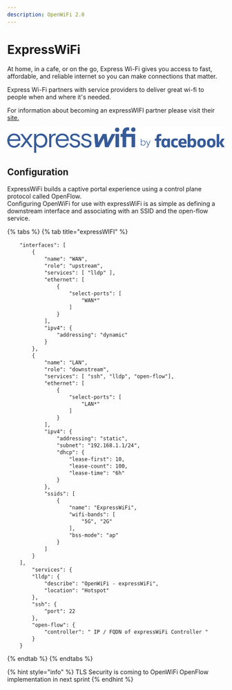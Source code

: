 ```yaml
---
description: OpenWiFi 2.0
---
```


# ExpressWiFi

At home, in a cafe, or on the go, Express Wi-Fi gives you access to fast, affordable, and reliable internet so you can make connections that matter.

Express Wi-Fi partners with service providers to deliver great wi-fi to people when and where it's needed.

For information about becoming an expressWIFI partner please visit their [site.](https://expresswifi.fb.com/)

![](../.gitbook/assets/image%20%2840%29.png)

## Configuration

ExpressWiFi builds a captive portal experience using a control plane protocol called OpenFlow.  
Configuring OpenWiFi for use with expressWiFi is as simple as defining a downstream interface and associating with an SSID and the open-flow service.

{% tabs %}
{% tab title="expressWIFI" %}
```text
    "interfaces": [
        {
            "name": "WAN",
            "role": "upstream",
            "services": [ "lldp" ],
            "ethernet": [
                {
                    "select-ports": [
                        "WAN*"
                    ]
                }
            ],
            "ipv4": {
                "addressing": "dynamic"
            }
        },
        {
            "name": "LAN",
            "role": "downstream",
            "services": [ "ssh", "lldp", "open-flow"],
            "ethernet": [
                {
                    "select-ports": [
                        "LAN*"
                    ]
                }
            ],
            "ipv4": {
                "addressing": "static",
                "subnet": "192.168.1.1/24",
                "dhcp": {
                    "lease-first": 10,
                    "lease-count": 100,
                    "lease-time": "6h"
                }
            },
            "ssids": [
                {
                    "name": "ExpressWiFi",
                    "wifi-bands": [
                        "5G", "2G"
                    ],
                    "bss-mode": "ap"
                }
            ]
        }
    ],
        "services": {
        "lldp": {
            "describe": "OpenWiFi - expressWiFi",
            "location": "Hotspot"
        },
        "ssh": {
            "port": 22
        },
        "open-flow": {
            "controller": " IP / FQDN of expressWiFi Controller " 
        }
    }
```
{% endtab %}
{% endtabs %}

{% hint style="info" %}
TLS Security is coming to OpenWiFi OpenFlow implementation in next sprint
{% endhint %}

